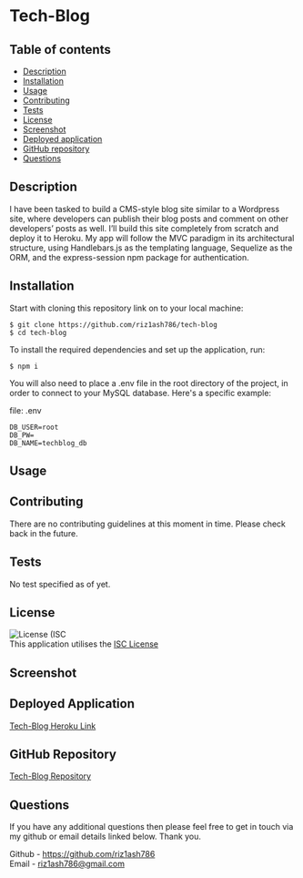 # Tech-Blog

## Table of contents

- [Description](#description)
- [Installation](#installation)
- [Usage](#usage)
- [Contributing](#contributing)
- [Tests](#tests)
- [License](#license)
- [Screenshot](#screenshot)
- [Deployed application](#deployed-application)
- [GitHub repository](#github-repository)
- [Questions](#questions)

<!-- - [Demonstration Links](#demonstration-links) -->

## Description

I have been tasked to build a CMS-style blog site similar to a Wordpress site, where developers can publish their blog posts and comment on other developers’ posts as well. I’ll build this site completely from scratch and deploy it to Heroku. My app will follow the MVC paradigm in its architectural structure, using Handlebars.js as the templating language, Sequelize as the ORM, and the express-session npm package for authentication.

## Installation

Start with cloning this repository link on to your local machine:

```
$ git clone https://github.com/riz1ash786/tech-blog
$ cd tech-blog
```

To install the required dependencies and set up the application, run:

```
$ npm i
```

You will also need to place a .env file in the root directory of the project, in order to connect to your MySQL database. Here's a specific example:

file: .env

```
DB_USER=root
DB_PW=
DB_NAME=techblog_db
```

## Usage

<!-- - To connect to the database run` mysql -u root -p`
- Then source the `schema.sql`
- To seed the file run `npm run seed`
- Finally, to connect to the server run `npm start` -->

## Contributing

There are no contributing guidelines at this moment in time. Please check back in the future.

## Tests

No test specified as of yet.

## License

![License (ISC](https://img.shields.io/badge/License-ISC-brightgreen.svg) <br />
This application utilises the [ISC License](https://opensource.org/licenses/ISC "License Link")

## Screenshot

## Deployed Application

[Tech-Blog Heroku Link](https://rocky-cliffs-51316.herokuapp.com/ "Heroku Link")

## GitHub Repository

<!-- https://github.com/riz1ash786/tech-blog -->

[Tech-Blog Repository](https://github.com/riz1ash786/tech-blog "Repository Link")

## Questions

If you have any additional questions then please feel free to get in touch via my github or email details linked below. Thank you.

Github - https://github.com/riz1ash786 <br />
Email - riz1ash786@gmail.com

<!-- ## Demonstration Links

[Terminal Demo Video](https://drive.google.com/file/d/1D3Bu132hNN_uVuWsKMOw-5BewqF7ZA37/view?usp=sharing "Terminal Demo Link")

[Insomnia Demo Video](https://drive.google.com/file/d/1lVH3U-wq6OS73NdCWPOA1ye3nHL1hOyO/view?usp=sharing "Insomnia Demo Link") -->
